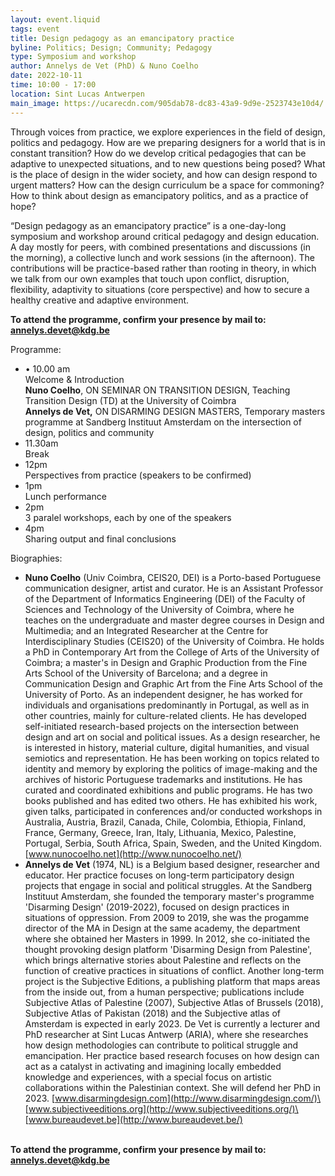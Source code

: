 ```yaml
---
layout: event.liquid
tags: event
title: Design pedagogy as an emancipatory practice
byline: Politics; Design; Community; Pedagogy
type: Symposium and workshop
author: Annelys de Vet (PhD) & Nuno Coelho
date: 2022-10-11
time: 10:00 - 17:00
location: Sint Lucas Antwerpen
main_image: https://ucarecdn.com/905dab78-dc83-43a9-9d9e-2523743e10d4/
---
```

Through voices from practice, we explore experiences in the field of design, politics and pedagogy. How are we preparing designers for a world that is in constant transition? How do we develop critical pedagogies that can be adaptive to unexpected situations, and to new questions being posed? What is the place of design in the wider society, and how can design respond to urgent matters? How can the design curriculum be a space for commoning? How to think about design as emancipatory politics, and as a practice of hope?

“Design pedagogy as an emancipatory practice” is a one-day-long symposium and workshop around critical pedagogy and design education. A day mostly for peers, with combined presentations and discussions (in the morning), a collective lunch and work sessions (in the afternoon). The contributions will be practice-based rather than rooting in theory, in which we talk from our own examples that touch upon conflict, disruption, flexibility, adaptivity to situations (core perspective) and how to secure a healthy creative and adaptive environment.

**To attend the programme, confirm your presence by mail to: annelys.devet@kdg.be** 

Programme:

* • 10.00 am \
  Welcome & Introduction\
  **Nuno Coelho**, ON SEMINAR ON TRANSITION DESIGN, Teaching Transition Design (TD) at the University of Coimbra\
  **Annelys de Vet,** ON DISARMING DESIGN MASTERS, Temporary masters programme at Sandberg Instituut Amsterdam on the intersection of design, politics and community
* 11.30am\
  Break
* 12pm\
  Perspectives from practice (speakers to be confirmed)
* 1pm\
  Lunch performance
* 2pm\
  3 paralel workshops, each by one of the speakers
* 4pm\
  Sharing output and final conclusions

Biographies:

* **Nuno Coelho** (Univ Coimbra, CEIS20, DEI) is a Porto-based Portuguese communication designer, artist and curator. He is an Assistant Professor of the Department of Informatics Engineering (DEI) of the Faculty of Sciences and Technology of the University of Coimbra, where he teaches on the undergraduate and master degree courses in Design and Multimedia; and an Integrated Researcher at the Centre for Interdisciplinary Studies (CEIS20) of the University of Coimbra. He holds a PhD in Contemporary Art from the College of Arts of the University of Coimbra; a master's in Design and Graphic Production from the Fine Arts School of the University of Barcelona; and a degree in Communication Design and Graphic Art from the Fine Arts School of the University of Porto. As an independent designer, he has worked for individuals and organisations predominantly in Portugal, as well as in other countries, mainly for culture-related clients. He has developed self-initiated research-based projects on the intersection between design and art on social and political issues. As a design researcher, he is interested in history, material culture, digital humanities, and visual semiotics and representation. He has been working on topics related to identity and memory by exploring the politics of image-making and the archives of historic Portuguese trademarks and institutions. He has curated and coordinated exhibitions and public programs. He has two books published and has edited two others. He has exhibited his work, given talks, participated in conferences and/or conducted workshops in Australia, Austria, Brazil, Canada, Chile, Colombia, Ethiopia, Finland, France, Germany, Greece, Iran, Italy, Lithuania, Mexico, Palestine, Portugal, Serbia, South Africa, Spain, Sweden, and the United Kingdom. \
  [www.nunocoelho.net](http://www.nunocoelho.net/)
* **Annelys de Vet** (1974, NL) is a Belgium based designer, researcher and educator. Her practice focuses on long-term participatory design projects that engage in social and political struggles. At the Sandberg Instituut Amsterdam, she founded the temporary master's programme 'Disarming Design' (2019-2022), focused on design practices in situations of oppression. From 2009 to 2019, she was the progamme director of the MA in Design at the same academy, the department where she obtained her Masters in 1999. In 2012, she co-initiated the thought provoking design platform 'Disarming Design from Palestine', which brings alternative stories about Palestine and reflects on the function of creative practices in situations of conflict. Another long-term project is the Subjective Editions, a publishing platform that maps areas from the inside out, from a human perspective; publications include Subjective Atlas of Palestine (2007), Subjective Atlas of Brussels (2018), Subjective Atlas of Pakistan (2018) and the Subjective atlas of Amsterdam is expected in early 2023. De Vet is currently a lecturer and PhD researcher at Sint Lucas Antwerp (ARIA), where she researches how design methodologies can contribute to political struggle and emancipation. Her practice based research focuses on how design can act as a catalyst in activating and imagining locally embedded knowledge and experiences, with a special focus on artistic collaborations within the Palestinian context. She will defend her PhD in 2023. [www.disarmingdesign.com](http://www.disarmingdesign.com/)\
  [www.subjectiveeditions.org](http://www.subjectiveeditions.org/)\
  [www.bureaudevet.be](http://www.bureaudevet.be/)

\
**To attend the programme, confirm your presence by mail to: annelys.devet@kdg.be**